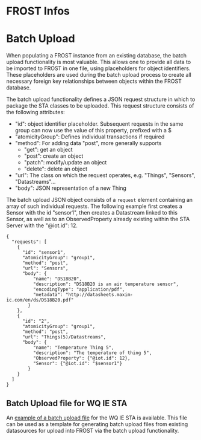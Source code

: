# FROST Infos

# Batch Upload
When populating a FROST instance from an existing database, the batch upload functionality is most valuable. 
This allows one to provide all data to be imported to FROST in one file, using placeholders for object identifiers. 
These placeholders are used during the batch upload process to create all necessary foreign key relationships between objects within the FROST database.

The batch upload functionality defines a JSON request structure in which to package the STA classes to be uploaded. This request structure consists of the following attributes:
- "id": object identifier placeholder. Subsequent requests in the same group can now use the value of this property, prefixed with a $
- "atomicityGroup": Defines individual transactions if required
- "method": For adding data "post", more generally supports
  - "get": get an object
  - "post": create an object
  - "patch": modify/update an object
  - "delete": delete an object
- "url": The class on which the request operates, e.g. "Things", "Sensors", "Datastreams"...
- "body": JSON representation of a new Thing

The batch upload JSON object consists of a `request` element containing an array of such individual requests.
The following example first creates a Sensor with the id "sensor1", then creates a Datastream linked to this Sensor, as well as to an ObservedProperty already existing within the STA Server with the "@iot.id": 12.

```
{
  "requests": [
    {
      "id": "sensor1",
      "atomicityGroup": "group1",
      "method": "post",
      "url": "Sensors",
      "body": {
		  "name": "DS18B20",
		  "description": "DS18B20 is an air temperature sensor",
		  "encodingType": "application/pdf",
		  "metadata": "http://datasheets.maxim-ic.com/en/ds/DS18B20.pdf"
		}
    },
    {
      "id": "2",
      "atomicityGroup": "group1",
      "method": "post",
      "url": "Things(5)/Datastreams",
      "body": {
		  "name": "Temperature Thing 5",
		  "description": "The temperature of thing 5",
		  "ObservedProperty": {"@iot.id": 12},
		  "Sensor": {"@iot.id": "$sensor1"}
		}
    }
  ]
}
```


## Batch Upload file for WQ IE STA
An [example of a batch upload file](https://github.com/opengeospatial/WaterQualityIE/blob/master/FROST-Infos/BatchSTA-WQ-IE.json) for the WQ IE STA is available. This file can be used as a template for generating batch upload files from existing datasources for upload into FROST via the batch upload functionality.
